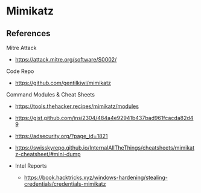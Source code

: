 # Mimikatz 


## References 
Mitre Attack 
- https://attack.mitre.org/software/S0002/

Code Repo
- https://github.com/gentilkiwi/mimikatz

Command Modules & Cheat Sheets
- https://tools.thehacker.recipes/mimikatz/modules
- https://gist.github.com/insi2304/484a4e92941b437bad961fcacda82d49
- https://adsecurity.org/?page_id=1821
- https://swisskyrepo.github.io/InternalAllTheThings/cheatsheets/mimikatz-cheatsheet/#mini-dump

- Intel Reports
  - https://book.hacktricks.xyz/windows-hardening/stealing-credentials/credentials-mimikatz
